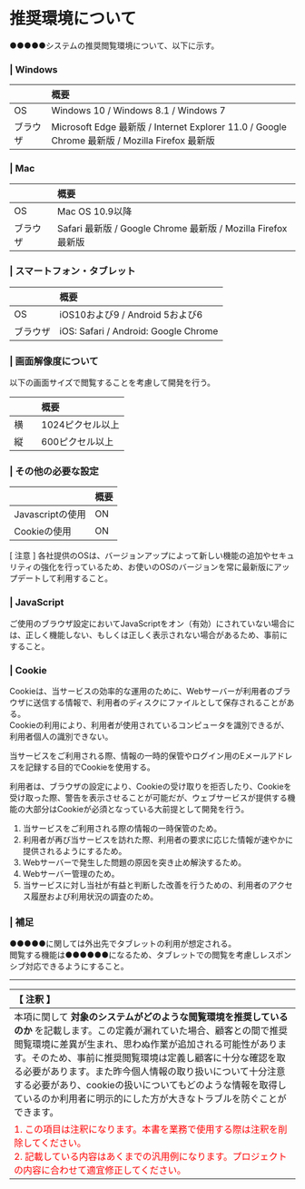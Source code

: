 # 推奨環境について
●●●●●システムの推奨閲覧環境について、以下に示す。

### | Windows
|　　|概要|
|:---|:---|
|OS|Windows 10 / Windows 8.1 / Windows 7|
|ブラウザ|Microsoft Edge 最新版 / Internet Explorer 11.0 / Google Chrome 最新版 / Mozilla Firefox 最新版|

### | Mac
|　　|概要|
|:---|:---|
|OS|Mac OS 10.9以降|
|ブラウザ|Safari 最新版 / Google Chrome 最新版 / Mozilla Firefox 最新版|

### | スマートフォン・タブレット
|　　|概要|
|:---|:---|
|OS|iOS10および9 / Android 5および6|
|ブラウザ|iOS: Safari / Android: Google Chrome|

### | 画面解像度について
以下の画面サイズで閲覧することを考慮して開発を行う。

|　　|概要|
|:---|:---|
|横|1024ピクセル以上|
|縦|600ピクセル以上|

### | その他の必要な設定
|　　|概要|
|:---|:---|
|Javascriptの使用|ON|
|Cookieの使用|ON|

[ 注意 ]
各社提供のOSは、バージョンアップによって新しい機能の追加やセキュリティの強化を行っているため、お使いのOSのバージョンを常に最新版にアップデートして利用すること。

### | JavaScript 
ご使用のブラウザ設定においてJavaScriptをオン（有効）にされていない場合には、正しく機能しない、もしくは正しく表示されない場合があるため、事前にすること。

### | Cookie
Cookieは、当サービスの効率的な運用のために、Webサーバーが利用者のブラウザに送信する情報で、利用者のディスクにファイルとして保存されることがある。  
Cookieの利用により、利用者が使用されているコンピュータを識別できるが、利用者個人の識別できない。  

当サービスをご利用される際、情報の一時的保管やログイン用のEメールアドレスを記録する目的でCookieを使用する。

利用者は、ブラウザの設定により、Cookieの受け取りを拒否したり、Cookieを受け取った際、警告を表示させることが可能だが、ウェブサービスが提供する機能の大部分はCookieが必須となっている大前提として開発を行う。 

1. 当サービスをご利用される際の情報の一時保管のため。
2. 利用者が再び当サービスを訪れた際、利用者の要求に応じた情報が速やかに提供されるようにするため。
3. Webサーバーで発生した問題の原因を突き止め解決するため。
4. Webサーバー管理のため。
5. 当サービスに対し当社が有益と判断した改善を行うための、利用者のアクセス履歴および利用状況の調査のため。

### | 補足
●●●●●に関しては外出先でタブレットの利用が想定される。  
閲覧する機能は●●●●●●になるため、タブレットでの閲覧を考慮しレスポンシブ対応できるようにすること。

---

|【 注釈 】|
|:---|
|本項に関して **対象のシステムがどのような閲覧環境を推奨しているのか** を記載します。この定義が漏れていた場合、顧客との間で推奨閲覧環境に差異が生まれ、思わぬ作業が追加される可能性があります。そのため、事前に推奨閲覧環境は定義し顧客に十分な確認を取る必要があります。また昨今個人情報の取り扱いについて十分注意する必要があり、cookieの扱いについてもどのような情報を取得しているのか利用者に明示的にした方が大きなトラブルを防ぐことができます。|
|<span style='color:#f00'>1. この項目は注釈になります。本書を業務で使用する際は注釈を削除してください。<br>2. 記載している内容はあくまでの汎用例になります。プロジェクトの内容に合わせて適宜修正してください。</span>|